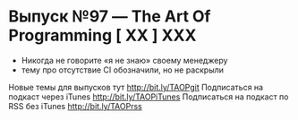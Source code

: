 # Выпуск №97 — The Art Of Programming [ XX ] XXX

+ Никогда не говорите «я не знаю» своему менеджеру
+ тему про отсутствие CI обозначили, но не раскрыли 


Новые темы для выпусков тут http://bit.ly/TAOPgit
Подписаться на подкаст через iTunes http://bit.ly/TAOPiTunes
Подписаться на подкаст по RSS без iTunes http://bit.ly/TAOPrss